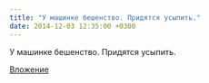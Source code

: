 ```yaml
---
title: "У машинке бешенство. Придятся усыпить."
date: 2014-12-03 12:35:00 +0300
---
```


У машинке бешенство. Придятся усыпить.

[Вложение](https://vk.com/photo41076938_347460666)
